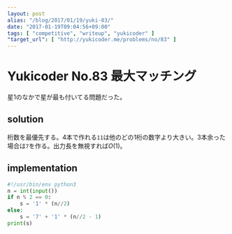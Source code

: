 ```yaml
---
layout: post
alias: "/blog/2017/01/19/yuki-83/"
date: "2017-01-19T09:04:56+09:00"
tags: [ "competitive", "writeup", "yukicoder" ]
"target_url": [ "http://yukicoder.me/problems/no/83" ]
---
```


# Yukicoder No.83 最大マッチング

星$1$のなかで星が最も付いてる問題だった。

## solution

桁数を最優先する。$4$本で作れる`11`は他のどの$1$桁の数字より大きい。$3$本余った場合は`7`を作る。出力長を無視すれば$O(1)$。

## implementation

``` python
#!/usr/bin/env python3
n = int(input())
if n % 2 == 0:
    s = '1' * (n//2)
else:
    s = '7' + '1' * (n//2 - 1)
print(s)
```
